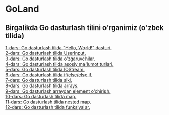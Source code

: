 # GoLand
## Birgalikda Go dasturlash tilini o'rganimiz (o'zbek tilida)

[1-dars: Go dasturlash tilida "Hello, World!" dasturi.](https://github.com/alishercpp/GoLand/blob/master/lesson1.go) <br>
[2-dars: Go dasturlash tilida UserInput.](https://github.com/alishercpp/GoLand/blob/master/lesson2.go) <br>
[3-dars: Go dasturlash tilida o'zgaruvchilar.](https://github.com/alishercpp/GoLand/blob/master/lesson3.go) <br>
[4-dars: Go dasturlash tilida asosiy ma'lumot turlari.](https://github.com/alishercpp/GoLand/blob/master/lesson4.go) <br>
[5-dars: Go dasturlash tilida IOStream.](https://github.com/alishercpp/GoLand/blob/master/lesson5.go) <br>
[6-dars: Go dasturlash tilida if/else/else if.](https://github.com/alishercpp/GoLand/blob/master/lesson6.go) <br>
[7-dars: Go dasturlash tilida sikl.](https://github.com/alishercpp/GoLand/blob/master/lesson7.go) <br>
[8-dars: Go dasturlash tilida arrays.](https://github.com/alishercpp/GoLand/blob/master/lesson8.go) <br>
[9-dars: Go dasturlash arraydan element o'chirish.](https://github.com/alishercpp/GoLand/blob/master/lesson9.go) <br>
[10-dars: Go dasturlash tilida map.](https://github.com/alishercpp/GoLand/blob/master/lesson10.go) <br>
[11-dars: Go dasturlash tilida nested map.](https://github.com/alishercpp/GoLand/blob/master/lesson11.go) <br>
[12-dars: Go dasturlash tilida funksiyalar.](https://github.com/alishercpp/GoLand/blob/master/lesson12.go) <br>